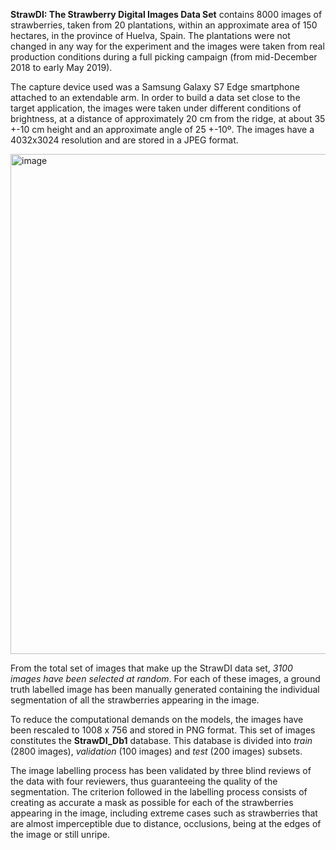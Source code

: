 **StrawDI: The Strawberry Digital Images Data Set** сontains 8000 images of strawberries, taken from 20 plantations, within an approximate area of 150 hectares, in the province of Huelva, Spain. The plantations were not changed in any way for the experiment and the images were taken from real production conditions during a full picking campaign (from mid-December 2018 to early May 2019).

The capture device used was a Samsung Galaxy S7 Edge smartphone attached to an extendable arm. In order to build a data set close to the target application, the images were taken under different conditions of brightness, at a distance of approximately 20 cm from the ridge, at about 35 +-10 cm height and an approximate angle of 25 +-10º. The images have a 4032x3024 resolution and are stored in a JPEG format.

<img src="https://github.com/supervisely/supervisely/assets/78355358/febce694-9cc5-411e-b594-2da769375ae2" alt="image" width="800">

From the total set of images that make up the StrawDI data set, <i>3100 images have been selected at random</i>. For each of these images, a ground truth labelled image has been manually generated containing the individual segmentation of all the strawberries appearing in the image.

To reduce the computational demands on the models, the images have been rescaled to 1008 x 756 and stored in PNG format. This set of images constitutes the **StrawDI_Db1** database. This database is divided into *train* (2800 images), *validation* (100 images) and *test* (200 images) subsets.

The image labelling process has been validated by three blind reviews of the data with four reviewers, thus guaranteeing the quality of the segmentation. The criterion followed in the labelling process consists of creating as accurate a mask as possible for each of the strawberries appearing in the image, including extreme cases such as strawberries that are almost imperceptible due to distance, occlusions, being at the edges of the image or still unripe.

